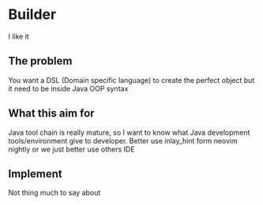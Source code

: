 # Builder

I like it

## The problem

You want a DSL (Domain specific language) to create the perfect object but it need to be inside Java OOP syntax

## What this aim for

Java tool chain is really mature, so I want to know what Java development tools/environment give to developer. Better use inlay_hint form neovim nightly or we just better use others IDE

## Implement

Not thing much to say about
